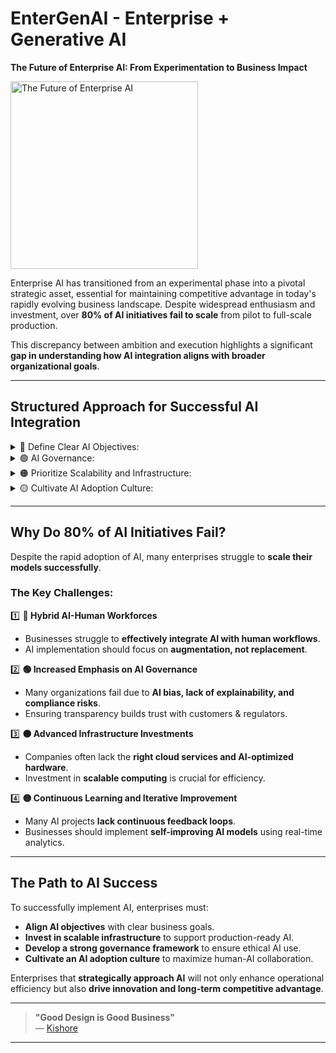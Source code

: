 # EnterGenAI - Enterprise + Generative AI
**The Future of Enterprise AI: From Experimentation to Business Impact**  

<picture>
  <img alt="The Future of Enterprise AI" src="https://www.unqork.com/wp-content/uploads/2024/11/iStock-1976099664.jpg" height="300">
</picture>

Enterprise AI has transitioned from an experimental phase into a pivotal strategic asset, essential for maintaining competitive advantage in today's rapidly evolving business landscape. Despite widespread enthusiasm and investment, over **80% of AI initiatives fail to scale** from pilot to full-scale production.  

This discrepancy between ambition and execution highlights a significant **gap in understanding how AI integration aligns with broader organizational goals**.

---

## **Structured Approach for Successful AI Integration**  
<details> 
  <summary>🔵 Define Clear AI Objectives:</summary>
  Companies must clearly link AI initiatives to specific business outcomes, ensuring each AI project addresses quantifiable targets such as cost reductions, revenue growth, or operational efficiencies.<br>

  <details>
    <summary>&nbsp;&nbsp;&nbsp;&nbsp;🔷 How:</summary>
    Objectives should be set by first understanding core business needs through cross-functional collaboration involving business leaders, technology teams, and stakeholders. Define measurable Key Performance Indicators (KPIs) aligned to these objectives.<br>
  </details>

  <details>
    <summary>&nbsp;&nbsp;&nbsp;&nbsp;🔷 When:</summary>
    Objectives should ideally be set during the strategic planning phase of AI projects, ensuring alignment from inception through deployment. Objectives should be regularly reviewed and broken down into short-term (3-6 months), mid-term (6-12 months), and long-term (12+ months) milestones for clarity and adaptability.<br>
  </details>

</details>

<details>
  <summary>🟢 AI Governance:</summary>
  A robust governance framework ensures responsible AI development, risk management, and compliance with regulatory standards. Effective governance also mitigates risks associated with AI bias and ensures accountability and transparency.<br>

  <details>
    <summary>&nbsp;&nbsp;&nbsp;&nbsp;🟢Challenges:</summary>
    Organizations commonly face challenges such as AI bias, lack of transparency in decision-making, data privacy concerns, and regulatory compliance.  <br>
    **Example:** Amazon's AI-driven recruiting tool was discontinued due to bias against certain applicant groups.  <br>
    **Solution:** Implement governance frameworks with explainability standards and regular audits to mitigate these risks.<br>
  </details>

</details>

<details>
  <summary>🟠 Prioritize Scalability and Infrastructure:</summary>
  Organizations require infrastructure capable of supporting scalable AI models. Investing in robust data management systems, cloud computing, and AI-optimized hardware can significantly enhance the ability to move AI from pilot to production seamlessly.<br>

  <details>
    <summary>&nbsp;&nbsp;&nbsp;&nbsp;🔶 New Infrastructure:</summary>
    Recent advancements include:<br>
    - **Google's TPU** (Tensor Processing Units).  <br>
    - **NVIDIA's AI-optimized GPUs**.  <br>
    - **Hybrid multi-cloud solutions** from AWS, Azure, and Google Cloud.  <br>
    - **Containerization technologies** such as Kubernetes for scalable deployments.  <br>
  </details>

  <details>
    <summary>&nbsp;&nbsp;&nbsp;&nbsp;🔶 Scaling Methods:</summary>
    Organizations should adopt **automated Machine Learning Operations (MLOps)** pipelines—such as **AWS Sagemaker**—to streamline development, testing, and deployment.<br>
    Cutting-edge scalability algorithms include:  <br>
    - **Federated Learning** for decentralized data processing.  <br>
    - **Reinforcement Learning** for optimizing resource management.  <br>
  </details>

</details>

<details>
  <summary>🟡 Cultivate AI Adoption Culture:</summary>
  Successful AI deployment requires a **cultural shift** within organizations. <br> <br>

  **Solution:**
  - Employees should be **trained and encouraged** to collaborate with AI systems.  
  - Address concerns about job displacement by demonstrating AI as a **productivity enhancer** rather than a replacement.  
</details>

---

## **Why Do 80% of AI Initiatives Fail?**
Despite the rapid adoption of AI, many enterprises struggle to **scale their models successfully**.  

### **The Key Challenges:**
1️⃣ **🔵 Hybrid AI-Human Workforces**  
   - Businesses struggle to **effectively integrate AI with human workflows**.  
   - AI implementation should focus on **augmentation, not replacement**.  

2️⃣ **🟢 Increased Emphasis on AI Governance**  
   - Many organizations fail due to **AI bias, lack of explainability, and compliance risks**.  
   - Ensuring transparency builds trust with customers & regulators.  

3️⃣ **🟠 Advanced Infrastructure Investments**  
   - Companies often lack the **right cloud services and AI-optimized hardware**.  
   - Investment in **scalable computing** is crucial for efficiency.  

4️⃣ **🟡 Continuous Learning and Iterative Improvement**  
   - Many AI projects **lack continuous feedback loops**.  
   - Businesses should implement **self-improving AI models** using real-time analytics.  

---

## **The Path to AI Success**
To successfully implement AI, enterprises must:
- **Align AI objectives** with clear business goals.  
- **Invest in scalable infrastructure** to support production-ready AI.  
- **Develop a strong governance framework** to ensure ethical AI use.  
- **Cultivate an AI adoption culture** to maximize human-AI collaboration.  

Enterprises that **strategically approach AI** will not only enhance operational efficiency but also **drive innovation and long-term competitive advantage**.  

---

> **"Good Design is Good Business"**  
> — [Kishore](https://kishoreknakka.com/)

---
